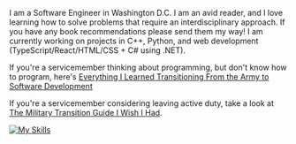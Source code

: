 I am a Software Engineer in Washington D.C. I am an avid reader, and I love learning how to solve problems that require an interdisciplinary approach. If you have any book recommendations please send them my way! I am currently working on projects in C++, Python, and web development (TypeScript/React/HTML/CSS + C# using .NET).

If you're a servicemember thinking about programming, but don't know how to program, here's [Everything I Learned Transitioning From the Army to Software Development](https://github.com/neb-abera/transition)

If you're a servicemember considering leaving active duty, take a look at [The Military Transition Guide I Wish I Had](https://abera.tech/transition). 

[![My Skills](https://skillicons.dev/icons?i=cpp,ts,dotnet,python)](https://skillicons.dev)

<!-- ![](https://github.com/nebyou-abera/transition/blob/main/csp/machine_learning_pathway.png) -->
